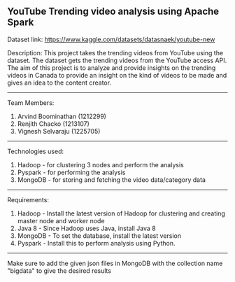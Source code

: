 YouTube Trending video analysis using Apache Spark
-------------------------------

Dataset link: https://www.kaggle.com/datasets/datasnaek/youtube-new

Description: This project takes the trending videos from YouTube using the dataset. The dataset gets the trending videos from the YouTube access API. The aim of this project is to analyze and provide insights on the trending videos in Canada to provide an insight on the kind of videos to be made and gives an idea to the content creator.

------------------------------------------------------------------------------------------------------------------------------------

Team Members:
1. Arvind Boominathan 	(1212299)
2. Renjith Chacko 	(1213107)
3. Vignesh Selvaraju 	(1225705)

------------------------------------------------------------------------------------------------------------------------------------

Technologies used:
1. Hadoop - for clustering 3 nodes and perform the analysis
2. Pyspark - for performing the analysis
3. MongoDB - for storing and fetching the video data/category data

------------------------------------------------------------------------------------------------------------------------------------

Requirements:
1. Hadoop - Install the latest version of Hadoop for clustering and creating master node and worker node
2. Java 8 - Since Hadoop uses Java, install Java 8
3. MongoDB - To set the database, install the latest version
4. Pyspark - Install this to perform analysis using Python.

------------------------------------------------------------------------------------------------------------------------------------

Make sure to add the given json files in MongoDB with the collection name "bigdata" to give the desired results

